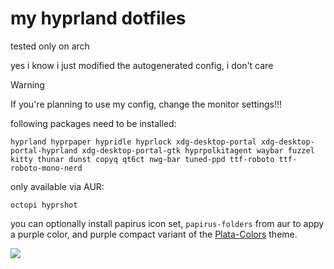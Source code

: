 # my hyprland dotfiles

tested only on arch

yes i know i just modified the autogenerated config, i don't care

>[!WARNING]
>If you're planning to use my config, change the monitor settings!!!

following packages need to be installed:

```
hyprland hyprpaper hypridle hyprlock xdg-desktop-portal xdg-desktop-portal-hyprland xdg-desktop-portal-gtk hyprpolkitagent waybar fuzzel kitty thunar dunst copyq qt6ct nwg-bar tuned-ppd ttf-roboto ttf-roboto-mono-nerd
```

only available via AUR:

```
octopi hyprshot
```

you can optionally install papirus icon set, `papirus-folders` from aur to appy a purple color, and purple compact variant of the [Plata-Colors](https://www.gnome-look.org/p/1342612) theme.

![](screenie.png)
